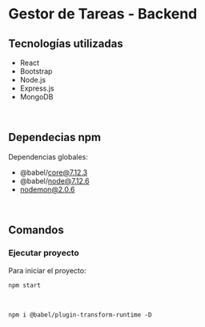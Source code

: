 # Gestor de Tareas - Backend

## Tecnologías utilizadas
- React
- Bootstrap
- Node.js
- Express.js
- MongoDB

<br>

## Dependecias npm
Dependencias globales:
- @babel/core@7.12.3
- @babel/node@7.12.6
- nodemon@2.0.6

<br>

## Comandos
### **Ejecutar proyecto**
Para iniciar el proyecto:
```
npm start
```

<br>


```
npm i @babel/plugin-transform-runtime -D
```